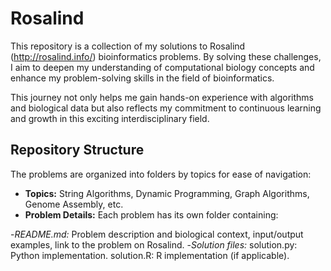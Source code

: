 # Rosalind

This repository is a collection of my solutions to Rosalind (http://rosalind.info/) bioinformatics problems. By solving these challenges, I aim to deepen my understanding of computational biology concepts and enhance my problem-solving skills in the field of bioinformatics.

This journey not only helps me gain hands-on experience with algorithms and biological data but also reflects my commitment to continuous learning and growth in this exciting interdisciplinary field.

## Repository Structure

The problems are organized into folders by topics for ease of navigation:

- **Topics:** String Algorithms, Dynamic Programming, Graph Algorithms, Genome Assembly, etc.
- **Problem Details:** Each problem has its own folder containing:

-*README.md:* Problem description and biological context, input/output examples, link to the problem on Rosalind.
-*Solution files:* solution.py: Python implementation.
                solution.R: R implementation (if applicable).

  
                

